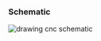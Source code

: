<H3>Schematic</H3>
<img src="[pic_trulli.jpg](https://github.com/dinhnam/StepmoterDrawingSimple/blob/master/Images/schematic.png)" alt="drawing cnc schematic">
